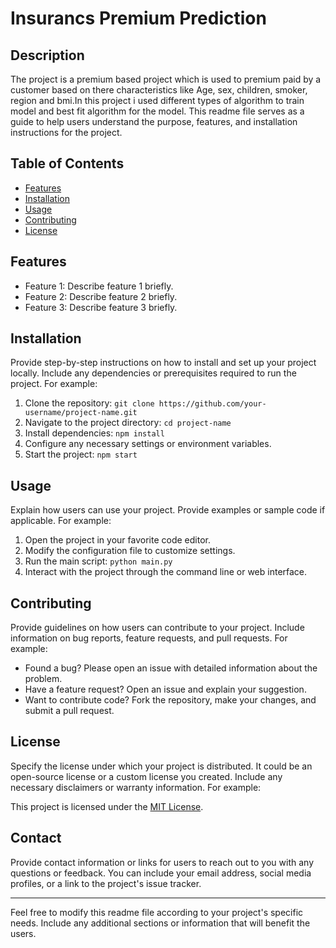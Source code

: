 # Insurancs Premium Prediction

## Description

The project is a premium based project which is used to premium paid by a customer based on there characteristics like Age, sex, children, smoker, region and bmi.In this project i used different types of algorithm to train model and best fit algorithm for the model. This readme file serves as a guide to help users understand the purpose, features, and installation instructions for the project.

## Table of Contents

- [Features](#features)
- [Installation](#installation)
- [Usage](#usage)
- [Contributing](#contributing)
- [License](#license)

## Features

- Feature 1: Describe feature 1 briefly.
- Feature 2: Describe feature 2 briefly.
- Feature 3: Describe feature 3 briefly.

## Installation

Provide step-by-step instructions on how to install and set up your project locally. Include any dependencies or prerequisites required to run the project. For example:

1. Clone the repository: `git clone https://github.com/your-username/project-name.git`
2. Navigate to the project directory: `cd project-name`
3. Install dependencies: `npm install`
4. Configure any necessary settings or environment variables.
5. Start the project: `npm start`

## Usage

Explain how users can use your project. Provide examples or sample code if applicable. For example:

1. Open the project in your favorite code editor.
2. Modify the configuration file to customize settings.
3. Run the main script: `python main.py`
4. Interact with the project through the command line or web interface.

## Contributing

Provide guidelines on how users can contribute to your project. Include information on bug reports, feature requests, and pull requests. For example:

- Found a bug? Please open an issue with detailed information about the problem.
- Have a feature request? Open an issue and explain your suggestion.
- Want to contribute code? Fork the repository, make your changes, and submit a pull request.

## License

Specify the license under which your project is distributed. It could be an open-source license or a custom license you created. Include any necessary disclaimers or warranty information. For example:

This project is licensed under the [MIT License](LICENSE.md).

## Contact

Provide contact information or links for users to reach out to you with any questions or feedback. You can include your email address, social media profiles, or a link to the project's issue tracker.

---

Feel free to modify this readme file according to your project's specific needs. Include any additional sections or information that will benefit the users.
